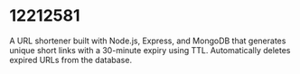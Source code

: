 # 12212581
A URL shortener built with Node.js, Express, and MongoDB that generates unique short links with a 30-minute expiry using TTL. Automatically deletes expired URLs from the database.

